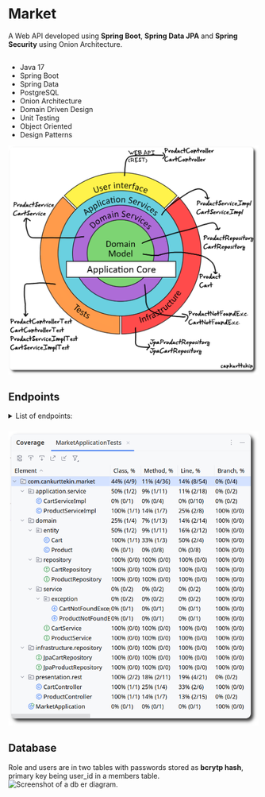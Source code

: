 # Market
 
A Web API developed using **Spring Boot**, **Spring Data JPA** and **Spring Security** using Onion Architecture.

##
- Java 17
- Spring Boot
- Spring Data
- PostgreSQL
- Onion Architecture
- Domain Driven Design
- Unit Testing
- Object Oriented
- Design Patterns

  
<img src="architecture-of-project.png"
     alt="Architecture"
     height="">

## Endpoints
<details>
  <summary>List of endpoints:</summary>
<br>
 
GET
/api/products 
Retrieve all products
ROLE=EMPLOYEE

POST
/api/products
Create new product
ROLE=MANAGER

GET
/api/products/{id}
Retrieve product by id
ROLE=EMPLOYEE

PUT
/api/products/{id}
Update product by id
ROLE=MANAGER

DELETE
/api/products/{id}
Delete product by id
ROLE=ADMIN

DELETE
/api/products/
Delete all products!
ROLE=ADMIN

GET
/api/products/available
Retrieve all available products
ROLE=EMPLOYEE

</details>

###

<img src="tests.png"
     alt="Tests"
     height="">

## Database
Role and users are in two tables with passwords stored as **bcrytp hash**, primary key being user_id in a members table.
<br>
![Screenshot of a db er diagram.](/images/db-diagram.png)
